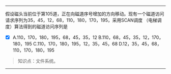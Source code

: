 ---
假设磁头当前位于第105道，正在向磁道序号增加的方向移动。现有一个磁道访问请求序列为35，45，12，68，110，180，170，195，采用SCAN调度
（电梯调度）算法得到的磁道访问序列是
- [x] A.110，170，180，195，68，45，35，12 B.110，68，45，35，12，170，180，195
C.110，170，180，195，12，35，45，68 D.12，35，45，68，110，170，180，195

> 知识点：文件系统。

---